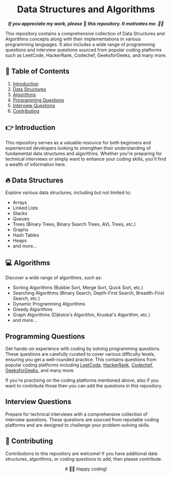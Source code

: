 <div align="center">
<h1 >Data Structures and Algorithms</h1>

<b><i>If you appreciate my work, please</i></b> 🌟 <b><i>this repository. It motivates me. 🚀🚀</i></b>
</div>

This repository contains a comprehensive collection of Data Structures and Algorithms concepts along with their implementations in various programming languages. It also includes a wide range of programming questions and interview questions sourced from popular coding platforms such as LeetCode, HackerRank, Codechef, GeeksforGeeks, and many more.

## 📝 Table of Contents

1. [Introduction](#introduction)
2. [Data Structures](#data-structures)
3. [Algorithms](#algorithms)
4. [Programming Questions](#programming-questions)
5. [Interview Questions](#interview-questions)
6. [Contributing](#contributing)


## 👉 Introduction

This repository serves as a valuable resource for both beginners and experienced developers looking to strengthen their understanding of fundamental data structures and algorithms. Whether you're preparing for technical interviews or simply want to enhance your coding skills, you'll find a wealth of information here.

## 🔥 Data Structures

Explore various data structures, including but not limited to:

- Arrays
- Linked Lists
- Stacks
- Queues
- Trees (Binary Trees, Binary Search Trees, AVL Trees, etc.)
- Graphs
- Hash Tables
- Heaps
- and more...

## 💻 Algorithms

Discover a wide range of algorithms, such as:

- Sorting Algorithms (Bubble Sort, Merge Sort, Quick Sort, etc.)
- Searching Algorithms (Binary Search, Depth-First Search, Breadth-First Search, etc.)
- Dynamic Programming Algorithms
- Greedy Algorithms
- Graph Algorithms (Dijkstra's Algorithm, Kruskal's Algorithm, etc.)
- and more...

## Programming Questions

Get hands-on experience with coding by solving programming questions. These questions are carefully curated to cover various difficulty levels, ensuring you get a well-rounded practice.
This contains questions from popular coding platforms including [LeetCode](https://leetcode.com/), [HackerRank](https://www.hackerrank.com/), [Codechef](https://www.codechef.com/), [GeeksforGeeks](https://practice.geeksforgeeks.org/explore/), and many more.

If you're practising on the coding platforms mentioned above, also if you want to contribute those then you can add the questions in this repository.

## Interview Questions

Prepare for technical interviews with a comprehensive collection of interview questions. These questions are sourced from reputable coding platforms and are designed to challenge your problem-solving skills.

## 🤝 Contributing

Contributions to this repository are welcome! If you have additional data structures, algorithms, or coding questions to add, then please contribute.

<div align="center">
# 🧑‍💻 Happy coding!
</div>
